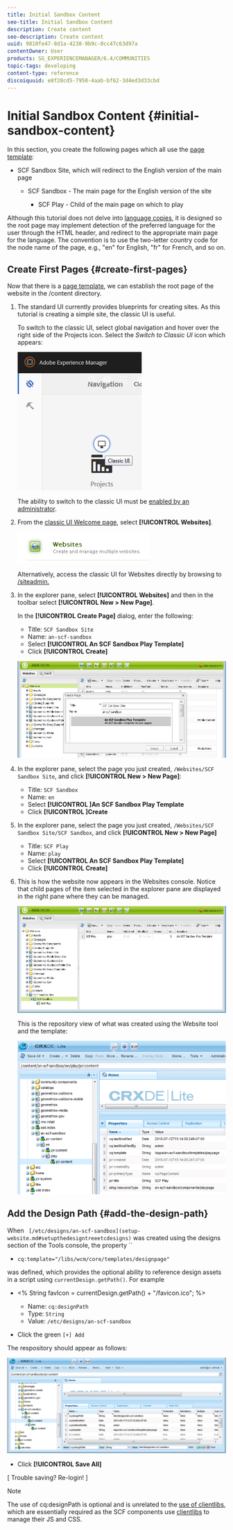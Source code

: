 ```yaml
---
title: Initial Sandbox Content
seo-title: Initial Sandbox Content
description: Create content
seo-description: Create content
uuid: 9810fe47-8d1a-4238-9b9c-0cc47c63d97a
contentOwner: User
products: SG_EXPERIENCEMANAGER/6.4/COMMUNITIES
topic-tags: developing
content-type: reference
discoiquuid: e8f28cd5-7950-4aab-bf62-3d4ed3d33cbd
---
```


# Initial Sandbox Content {#initial-sandbox-content}

In this section, you create the following pages which all use the [page template](initial-app.md#createthepagetemplate):

* SCF Sandbox Site, which will redirect to the English version of the main page

    * SCF Sandbox - The main page for the English version of the site

        * SCF Play - Child of the main page on which to play

Although this tutorial does not delve into [language copies](../../help/sites-administering/tc-prep.md), it is designed so the root page may implement detection of the preferred language for the user through the HTML header, and redirect to the appropriate main page for the language. The convention is to use the two-letter country code for the node name of the page, e.g., "en" for English, "fr" for French, and so on.

## Create First Pages {#create-first-pages}

Now that there is a [page template](initial-app.md#createthepagetemplate), we can establish the root page of the website in the /content directory.

1. The standard UI currently provides blueprints for creating sites. As this tutorial is creating a simple site, the classic UI is useful.

   To switch to the classic UI, select global navigation and hover over the right side of the Projects icon. Select the *Switch to Classic UI* icon which appears:

   ![chlimage_1-36](assets/chlimage_1-36.png)

   The ability to switch to the classic UI must be [enabled by an administrator](../../help/sites-administering/enable-classic-ui.md).

1. From the [classic UI Welcome page](http://localhost:4502/welcome.html), select **[!UICONTROL Websites]**.

   ![chlimage_1-37](assets/chlimage_1-37.png)

   Alternatively, access the classic UI for Websites directly by browsing to [/siteadmin.](http://localhost:4502/siteadmin)

1. In the explorer pane, select **[!UICONTROL Websites]** and then in the toolbar select **[!UICONTROL New > New Page]**.

   In the **[!UICONTROL Create Page]** dialog, enter the following:

    * Title: `SCF Sandbox Site`
    * Name: `an-scf-sandbox`
    * Select **[!UICONTROL An SCF Sandbox Play Template]**
    * Click **[!UICONTROL Create]**

   ![chlimage_1-38](assets/chlimage_1-38.png)

1. In the explorer pane, select the page you just created, `/Websites/SCF Sandbox Site`, and click **[!UICONTROL New > New Page]**:

    * Title: `SCF Sandbox`
    * Name: `en`
    * Select **[!UICONTROL ]An SCF Sandbox Play Template**
    * Click **[!UICONTROL ]Create**

1. In the explorer pane, select the page you just created, `/Websites/SCF Sandbox Site/SCF Sandbox`, and click **[!UICONTROL New > New Page]**

    * Title: `SCF Play`
    * Name: `play`
    * Select **[!UICONTROL An SCF Sandbox Play Template]**
    * Click **[!UICONTROL Create]**

1. This is how the website now appears in the Websites console. Notice that child pages of the item selected in the explorer pane are displayed in the right pane where they can be managed.

   ![chlimage_1-39](assets/chlimage_1-39.png)

   This is the repository view of what was created using the Website tool and the template:

   ![chlimage_1-40](assets/chlimage_1-40.png)

## Add the Design Path {#add-the-design-path}

When ` [/etc/designs/an-scf-sandbox](setup-website.md#setupthedesigntreeetcdesigns)` was created using the designs section of the Tools console, the property ``

* `cq:template="/libs/wcm/core/templates/designpage"`

was defined, which provides the optional ability to reference design assets in a script using `currentDesign.getPath()`. For example

* &lt;% String favIcon = currentDesign.getPath() + "/favicon.ico"; %&gt;


    * Name: `cq:designPath`
    * Type: `String`
    * Value: `/etc/designs/an-scf-sandbox`

* Click the green `[+] Add`

The respository should appear as follows:  

![chlimage_1-41](assets/chlimage_1-41.png)

* Click **[!UICONTROL Save All]**

[ Trouble saving? Re-login! ]

>[!NOTE]
>
>The use of cq:designPath is optional and is unrelated to the [use of clientlibs](develop-app.md#includeclientlibsintemplate), which are essentially required as the SCF components use [clientlibs](client-customize.md#clientlibs-for-scf) to manage their JS and CSS.

